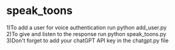 # speak_toons

1)To add a user for voice authentication run python add_user.py<br />
2)To give and listen to the response run python speak_toons.py<br />
3)Don't forget to add your chatGPT API key in the chatgpt.py file
